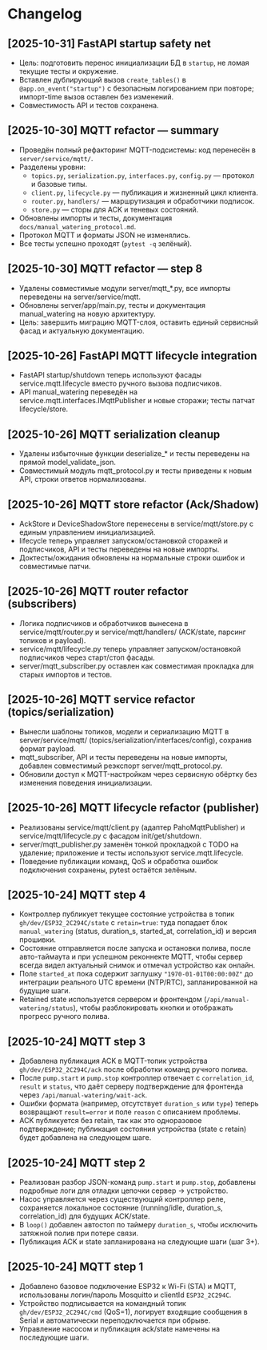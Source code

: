 # Changelog

## [2025-10-31] FastAPI startup safety net
- Цель: подготовить перенос инициализации БД в `startup`, не ломая текущие тесты и окружение.
- Вставлен дублирующий вызов `create_tables()` в `@app.on_event("startup")` с безопасным логированием при повторе; импорт-time вызов оставлен без изменений.
- Совместимость API и тестов сохранена.

## [2025-10-30] MQTT refactor — summary
- Проведён полный рефакторинг MQTT-подсистемы: код перенесён в `server/service/mqtt/`.
- Разделены уровни:
  - `topics.py`, `serialization.py`, `interfaces.py`, `config.py` — протокол и базовые типы.
  - `client.py`, `lifecycle.py` — публикация и жизненный цикл клиента.
  - `router.py`, `handlers/` — маршрутизация и обработчики подписок.
  - `store.py` — сторы для ACK и теневых состояний.
- Обновлены импорты и тесты, документация `docs/manual_watering_protocol.md`.
- Протокол MQTT и форматы JSON не изменялись.
- Все тесты успешно проходят (`pytest -q` зелёный).

## [2025-10-30] MQTT refactor — step 8
- Удалены совместимые модули server/mqtt_*.py, все импорты переведены на server/service/mqtt.
- Обновлены server/app/main.py, тесты и документация manual_watering на новую архитектуру.
- Цель: завершить миграцию MQTT-слоя, оставить единый сервисный фасад и актуальную документацию.

## [2025-10-26] FastAPI MQTT lifecycle integration
- FastAPI startup/shutdown теперь используют фасады service.mqtt.lifecycle вместо ручного вызова подписчиков.
- API manual_watering переведён на service.mqtt.interfaces.IMqttPublisher и новые сторажи; тесты патчат lifecycle/store.

## [2025-10-26] MQTT serialization cleanup
- Удалены избыточные функции deserialize_* и тесты переведены на прямой model_validate_json.
- Совместимый модуль mqtt_protocol.py и тесты приведены к новым API, строки ответов нормализованы.

## [2025-10-26] MQTT store refactor (Ack/Shadow)
- AckStore и DeviceShadowStore перенесены в service/mqtt/store.py с единым управлением инициализацией.
- lifecycle теперь управляет запуском/остановкой сторажей и подписчиков, API и тесты переведены на новые импорты.
- Доктесты/ожидания обновлены на нормальные строки ошибок и совместимые патчи.

## [2025-10-26] MQTT router refactor (subscribers)

- Логика подписчиков и обработчиков вынесена в service/mqtt/router.py и service/mqtt/handlers/ (ACK/state, парсинг топиков и payload).
- service/mqtt/lifecycle.py теперь управляет запуском/остановкой подписчиков через старт/стоп фасады.
- server/mqtt_subscriber.py оставлен как совместимая прокладка для старых импортов и тестов.

## [2025-10-26] MQTT service refactor (topics/serialization)

- Вынесли шаблоны топиков, модели и сериализацию MQTT в server/service/mqtt/ (topics/serialization/interfaces/config), сохранив формат payload.
- mqtt_subscriber, API и тесты переведены на новые импорты, добавлен совместимый реэкспорт server/mqtt_protocol.py.
- Обновили доступ к MQTT-настройкам через сервисную обёртку без изменения поведения инициализации.

## [2025-10-26] MQTT lifecycle refactor (publisher)

- Реализованы service/mqtt/client.py (адаптер PahoMqttPublisher) и service/mqtt/lifecycle.py с фасадом init/get/shutdown.
- server/mqtt_publisher.py заменён тонкой прокладкой с TODO на удаление; приложение и тесты используют service.mqtt.lifecycle.
- Поведение публикации команд, QoS и обработка ошибок подключения сохранены, pytest остаётся зелёным.

## [2025-10-24] MQTT step 4

- Контроллер публикует текущее состояние устройства в топик `gh/dev/ESP32_2C294C/state` с `retain=true`: туда попадает блок `manual_watering` (status, duration_s, started_at, correlation_id) и версия прошивки.
- Состояние отправляется после запуска и остановки полива, после авто-таймаута и при успешном реконнекте MQTT, чтобы сервер всегда видел актуальный снимок и отмечал устройство как онлайн.
- Поле `started_at` пока содержит заглушку `"1970-01-01T00:00:00Z"` до интеграции реального UTC времени (NTP/RTC), запланированной на будущие шаги.
- Retained state используется сервером и фронтендом (`/api/manual-watering/status`), чтобы разблокировать кнопки и отображать прогресс ручного полива.

## [2025-10-24] MQTT step 3

- Добавлена публикация ACK в MQTT-топик устройства `gh/dev/ESP32_2C294C/ack` после обработки команд ручного полива.
- После `pump.start` и `pump.stop` контроллер отвечает с `correlation_id`, `result` и `status`, что даёт серверу подтверждение для фронтенда через `/api/manual-watering/wait-ack`.
- Ошибки формата (например, отсутствует `duration_s` или `type`) теперь возвращают `result=error` и поле `reason` с описанием проблемы.
- ACK публикуется без retain, так как это одноразовое подтверждение; публикация состояния устройства (state с retain) будет добавлена на следующем шаге.

## [2025-10-24] MQTT step 2

- Реализован разбор JSON-команд `pump.start` и `pump.stop`, добавлены подробные логи для отладки цепочки сервер → устройство.
- Насос управляется через существующий контроллер реле, сохраняется локальное состояние (running/idle, duration_s, correlation_id) для будущих ACK/state.
- В `loop()` добавлен автостоп по таймеру `duration_s`, чтобы исключить затяжной полив при потере связи.
- Публикация ACK и state запланирована на следующие шаги (шаг 3+).

## [2025-10-24] MQTT step 1

- Добавлено базовое подключение ESP32 к Wi-Fi (STA) и MQTT, использованы логин/пароль Mosquitto и clientId `ESP32_2C294C`.
- Устройство подписывается на командный топик `gh/dev/ESP32_2C294C/cmd` (QoS=1), логирует входящие сообщения в Serial и автоматически переподключается при обрыве.
- Управление насосом и публикация ack/state намечены на последующие шаги.



